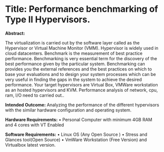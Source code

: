 # Title: Performance benchmarking of Type II Hypervisors.

<strong>Abstract:</strong>

The virtualization is carried out by the software layer called as the Hypervisor or Virtual Machine Monitor (VMM). Hypervisor is widely used in cloud datacenters. Benchmark is the measurement of best practice performance. Benchmarking is very essential term for the discovery of the best performance given by the particular system. Benchmarking can provides you the external references and the best practices on which to base your evaluations and to design your system processes which can be very useful in finding the gaps in the system to achieve the desired performance. Your target hypervisors are Virtual Box, VMWare workstation as an hosted hypervisors and KVM. Performance analysis of network, cpu, ram, I/O need to carried out..

<strong>Intended Outcome:</strong>
Analyzing the performance of the different hypervisors with the similar hardware configuration and operating system. 

<strong>Hardware Requirements:</strong>
• Personal Computer with minimum 4GB RAM and 4 cores with VT Enabled 

<strong>Software Requirements:</strong>
• Linux OS (Any Open Source ) 
• Stress and Glances tool(Open Source)
• VmWare Workstation (Free Version) and Virtualbox latest version.